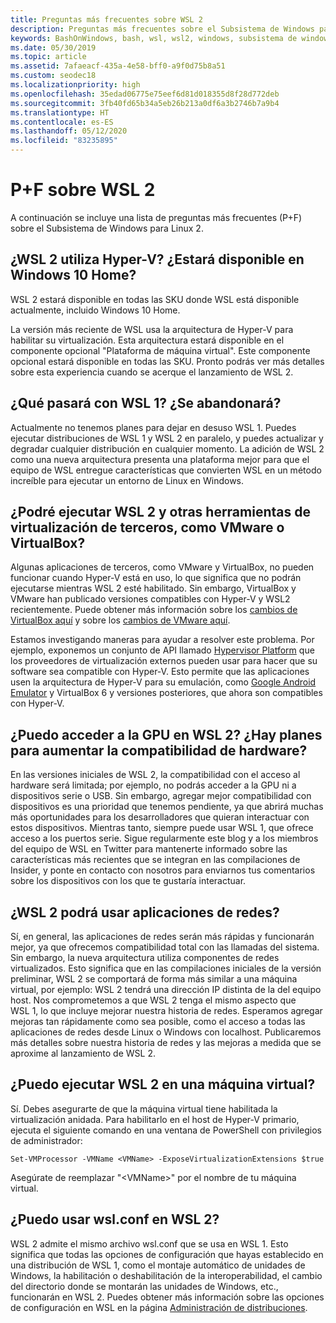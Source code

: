```yaml
---
title: Preguntas más frecuentes sobre WSL 2
description: Preguntas más frecuentes sobre el Subsistema de Windows para Linux 2
keywords: BashOnWindows, bash, wsl, wsl2, windows, subsistema de windows para linux, subsistemawindows, ubuntu, debian, suse, windows 10, instalación
ms.date: 05/30/2019
ms.topic: article
ms.assetid: 7afaeacf-435a-4e58-bff0-a9f0d75b8a51
ms.custom: seodec18
ms.localizationpriority: high
ms.openlocfilehash: 35edad06775e75eef6d81d018355d8f28d772deb
ms.sourcegitcommit: 3fb40fd65b34a5eb26b213a0df6a3b2746b7a9b4
ms.translationtype: HT
ms.contentlocale: es-ES
ms.lasthandoff: 05/12/2020
ms.locfileid: "83235895"
---
```

# <a name="wsl-2-faqs"></a>P+F sobre WSL 2

A continuación se incluye una lista de preguntas más frecuentes (P+F) sobre el Subsistema de Windows para Linux 2.

## <a name="does-wsl-2-use-hyper-v-will-it-be-available-on-windows-10-home"></a>¿WSL 2 utiliza Hyper-V? ¿Estará disponible en Windows 10 Home?

WSL 2 estará disponible en todas las SKU donde WSL está disponible actualmente, incluido Windows 10 Home.

La versión más reciente de WSL usa la arquitectura de Hyper-V para habilitar su virtualización. Esta arquitectura estará disponible en el componente opcional "Plataforma de máquina virtual". Este componente opcional estará disponible en todas las SKU. Pronto podrás ver más detalles sobre esta experiencia cuando se acerque el lanzamiento de WSL 2.

## <a name="what-will-happen-to-wsl-1-will-it-be-abandoned"></a>¿Qué pasará con WSL 1? ¿Se abandonará?

Actualmente no tenemos planes para dejar en desuso WSL 1. Puedes ejecutar distribuciones de WSL 1 y WSL 2 en paralelo, y puedes actualizar y degradar cualquier distribución en cualquier momento. La adición de WSL 2 como una nueva arquitectura presenta una plataforma mejor para que el equipo de WSL entregue características que convierten WSL en un método increíble para ejecutar un entorno de Linux en Windows.

## <a name="will-i-be-able-to-run-wsl-2-and-other-3rd-party-virtualization-tools-such-as-vmware-or-virtualbox"></a>¿Podré ejecutar WSL 2 y otras herramientas de virtualización de terceros, como VMware o VirtualBox?

Algunas aplicaciones de terceros, como VMware y VirtualBox, no pueden funcionar cuando Hyper-V está en uso, lo que significa que no podrán ejecutarse mientras WSL 2 esté habilitado. Sin embargo, VirtualBox y VMware han publicado versiones compatibles con Hyper-V y WSL2 recientemente. Puede obtener más información sobre los [cambios de VirtualBox aquí][1] y sobre los [cambios de VMware aquí][4].

Estamos investigando maneras para ayudar a resolver este problema. Por ejemplo, exponemos un conjunto de API llamado [Hypervisor Platform][2] que los proveedores de virtualización externos pueden usar para hacer que su software sea compatible con Hyper-V. Esto permite que las aplicaciones usen la arquitectura de Hyper-V para su emulación, como [Google Android Emulator][3] y VirtualBox 6 y versiones posteriores, que ahora son compatibles con Hyper-V.

## <a name="can-i-access-the-gpu-in-wsl-2-are-there-plans-to-increase-hardware-support"></a>¿Puedo acceder a la GPU en WSL 2? ¿Hay planes para aumentar la compatibilidad de hardware?

En las versiones iniciales de WSL 2, la compatibilidad con el acceso al hardware será limitada; por ejemplo, no podrás acceder a la GPU ni a dispositivos serie o USB. Sin embargo, agregar mejor compatibilidad con dispositivos es una prioridad que tenemos pendiente, ya que abrirá muchas más oportunidades para los desarrolladores que quieran interactuar con estos dispositivos. Mientras tanto, siempre puede usar WSL 1, que ofrece acceso a los puertos serie. Sigue regularmente este blog y a los miembros del equipo de WSL en Twitter para mantenerte informado sobre las características más recientes que se integran en las compilaciones de Insider, y ponte en contacto con nosotros para enviarnos tus comentarios sobre los dispositivos con los que te gustaría interactuar.

## <a name="will-wsl-2-be-able-to-use-networking-applications"></a>¿WSL 2 podrá usar aplicaciones de redes?

Sí, en general, las aplicaciones de redes serán más rápidas y funcionarán mejor, ya que ofrecemos compatibilidad total con las llamadas del sistema. Sin embargo, la nueva arquitectura utiliza componentes de redes virtualizados. Esto significa que en las compilaciones iniciales de la versión preliminar, WSL 2 se comportará de forma más similar a una máquina virtual, por ejemplo: WSL 2 tendrá una dirección IP distinta de la del equipo host. Nos comprometemos a que WSL 2 tenga el mismo aspecto que WSL 1, lo que incluye mejorar nuestra historia de redes. Esperamos agregar mejoras tan rápidamente como sea posible, como el acceso a todas las aplicaciones de redes desde Linux o Windows con localhost. Publicaremos más detalles sobre nuestra historia de redes y las mejoras a medida que se aproxime al lanzamiento de WSL 2.

## <a name="can-i-run-wsl-2-in-a-virtual-machine"></a>¿Puedo ejecutar WSL 2 en una máquina virtual?

Sí. Debes asegurarte de que la máquina virtual tiene habilitada la virtualización anidada. Para habilitarlo en el host de Hyper-V primario, ejecuta el siguiente comando en una ventana de PowerShell con privilegios de administrador:

`Set-VMProcessor -VMName <VMName> -ExposeVirtualizationExtensions $true`

Asegúrate de reemplazar "&lt;VMName&gt;" por el nombre de tu máquina virtual.

## <a name="can-i-use-wslconf-in-wsl-2"></a>¿Puedo usar wsl.conf en WSL 2?

WSL 2 admite el mismo archivo wsl.conf que se usa en WSL 1. Esto significa que todas las opciones de configuración que hayas establecido en una distribución de WSL 1, como el montaje automático de unidades de Windows, la habilitación o deshabilitación de la interoperabilidad, el cambio del directorio donde se montarán las unidades de Windows, etc., funcionarán en WSL 2. Puedes obtener más información sobre las opciones de configuración en WSL en la página [Administración de distribuciones](./wsl-config.md).

 [1]: https://www.virtualbox.org/wiki/Changelog-6.0
 [2]: https://docs.microsoft.com/virtualization/api/
 [3]: https://devblogs.microsoft.com/visualstudio/hyper-v-android-emulator-support/
 [4]: https://blogs.vmware.com/workstation/2020/01/vmware-workstation-tech-preview-20h1.html
